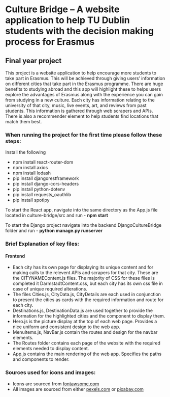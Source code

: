 # Culture Bridge – A website application to help TU Dublin students with the decision making process for Erasmus
## Final year project

This project is a website application to help encourage more students to take part in Erasmus. This will be achieved through giving users’ information on different cities that take part in the Erasmus programme. There are huge benefits to studying abroad and this app will highlight these to helps users explore the advantages of Erasmus along with the experience you can gain from studying in a new culture. Each city has information relating to the university of that city, music, live events, art, and reviews from past students. This information is gathered through web scrapers and APIs. There is also a recommender element to help students find locations that match them best.

### When running the project for the first time please follow these steps:
Install the following
- npm install react-router-dom 
- npm install axios
- npm install lodash
- pip install djangorestframework
- pip install django-cors-headers
- pip install python-dotenv 
- pip install requests_oauthlib
- pip install spotipy 

To start the React app, navigate into the same directory as the App.js file located in culture-bridge/src and run - **npm start**

To start the Django project navigate into the backend DjangoCultureBridge folder and run - **python manage.py runserver**

### Brief Explanation of key files:
#### Frontend
- Each city has its own page for displaying its unique content and for making calls to the relevent APIs and scrapers for that city. These are the CITYNAMEContent.js files. The majority of CSS for these files is completed it DarmstadtContent.css, but each city has its own css file in case of unique required alterations.
- The files Cities.js, CityData.js, CityDetails are each used in conjunction to present the cities as cards with the required information and route for each city.
- Destinations.js, DestinationData.js are used together to provide the information for the highlighted cities and the component to display them.
- Hero.js is the picture display at the top of each web page. Provides a nice uniform and consistent design to the web app.
- MenuItems.js, NavBar.js contain the routes and design for the navbar elements.
- The Routes folder contains each page of the website with the required elements needed to display content.
- App.js contains the main rendering of the web app. Specifies the paths and components to render.

### Sources used for icons and images:
- Icons are sourced from [fontawsome.com](https://fontawesome.com/)
- All images are sourced from either [pexels.com](https://www.pexels.com/) or [pixabay.com](https://pixabay.com/)